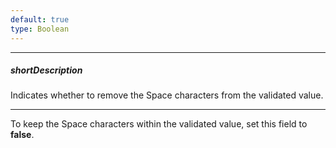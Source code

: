 ```yaml
---
default: true
type: Boolean
---
```

---
##### shortDescription
Indicates whether to remove the Space characters from the validated value.

---
To keep the Space characters within the validated value, set this field to **false**.